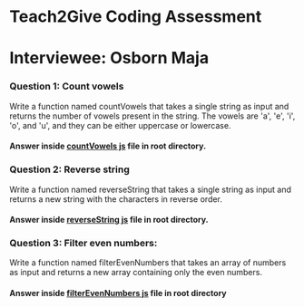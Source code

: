 
# Teach2Give Coding Assessment

# Interviewee: Osborn Maja


### Question 1: Count vowels
Write a function named countVowels that takes a single string as input and returns the number of vowels present in the string. The vowels are 'a', 'e', 'i', 'o', and 'u', and they can be either uppercase or lowercase.

#### Answer inside [countVowels js](./countVowels.js)  file in root directory.

### Question 2: Reverse string
Write a function named reverseString that takes a single string as input and returns a new string with the characters in reverse order.
#### Answer inside [reverseString js](./reverseString.js)  file in root directory.


### Question 3: Filter even numbers: 
Write a function named filterEvenNumbers that takes an array of numbers as input and returns a new array containing only the even numbers.
#### Answer inside [filterEvenNumbers js](./filterEvenNumbers.js)  file in root directory
